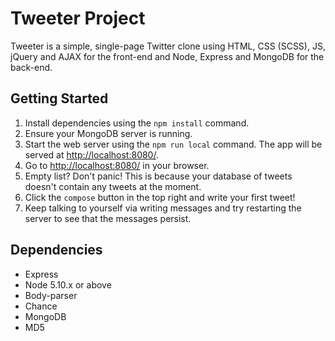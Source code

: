 # Tweeter Project

Tweeter is a simple, single-page Twitter clone using HTML, CSS (SCSS), JS, jQuery and AJAX for the front-end and Node, Express and MongoDB for the back-end.

## Getting Started

1. Install dependencies using the `npm install` command.
2. Ensure your MongoDB server is running.
3. Start the web server using the `npm run local` command. The app will be served at <http://localhost:8080/>.
4. Go to <http://localhost:8080/> in your browser.
5. Empty list? Don't panic! This is because your database of tweets doesn't contain any tweets at the moment.
6. Click the `compose` button in the top right and write your first tweet!
7. Keep talking to yourself via writing messages and try restarting the server to see that the messages persist.

## Dependencies

- Express
- Node 5.10.x or above
- Body-parser
- Chance
- MongoDB
- MD5
